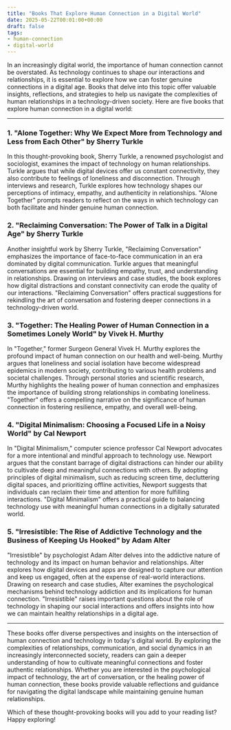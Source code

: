 ```yaml
---
title: "Books That Explore Human Connection in a Digital World"
date: 2025-05-22T00:01:00+00:00
draft: false
tags: 
- human-connection
- digital-world
---
```


In an increasingly digital world, the importance of human connection cannot be overstated. As technology continues to shape our interactions and relationships, it is essential to explore how we can foster genuine connections in a digital age. Books that delve into this topic offer valuable insights, reflections, and strategies to help us navigate the complexities of human relationships in a technology-driven society. Here are five books that explore human connection in a digital world:

---

### 1. "Alone Together: Why We Expect More from Technology and Less from Each Other" by Sherry Turkle

In this thought-provoking book, Sherry Turkle, a renowned psychologist and sociologist, examines the impact of technology on human relationships. Turkle argues that while digital devices offer us constant connectivity, they also contribute to feelings of loneliness and disconnection. Through interviews and research, Turkle explores how technology shapes our perceptions of intimacy, empathy, and authenticity in relationships. "Alone Together" prompts readers to reflect on the ways in which technology can both facilitate and hinder genuine human connection.

### 2. "Reclaiming Conversation: The Power of Talk in a Digital Age" by Sherry Turkle

Another insightful work by Sherry Turkle, "Reclaiming Conversation" emphasizes the importance of face-to-face communication in an era dominated by digital communication. Turkle argues that meaningful conversations are essential for building empathy, trust, and understanding in relationships. Drawing on interviews and case studies, the book explores how digital distractions and constant connectivity can erode the quality of our interactions. "Reclaiming Conversation" offers practical suggestions for rekindling the art of conversation and fostering deeper connections in a technology-driven world.

### 3. "Together: The Healing Power of Human Connection in a Sometimes Lonely World" by Vivek H. Murthy

In "Together," former Surgeon General Vivek H. Murthy explores the profound impact of human connection on our health and well-being. Murthy argues that loneliness and social isolation have become widespread epidemics in modern society, contributing to various health problems and societal challenges. Through personal stories and scientific research, Murthy highlights the healing power of human connection and emphasizes the importance of building strong relationships in combating loneliness. "Together" offers a compelling narrative on the significance of human connection in fostering resilience, empathy, and overall well-being.

### 4. "Digital Minimalism: Choosing a Focused Life in a Noisy World" by Cal Newport

In "Digital Minimalism," computer science professor Cal Newport advocates for a more intentional and mindful approach to technology use. Newport argues that the constant barrage of digital distractions can hinder our ability to cultivate deep and meaningful connections with others. By adopting principles of digital minimalism, such as reducing screen time, decluttering digital spaces, and prioritizing offline activities, Newport suggests that individuals can reclaim their time and attention for more fulfilling interactions. "Digital Minimalism" offers a practical guide to balancing technology use with meaningful human connections in a digitally saturated world.

### 5. "Irresistible: The Rise of Addictive Technology and the Business of Keeping Us Hooked" by Adam Alter

"Irresistible" by psychologist Adam Alter delves into the addictive nature of technology and its impact on human behavior and relationships. Alter explores how digital devices and apps are designed to capture our attention and keep us engaged, often at the expense of real-world interactions. Drawing on research and case studies, Alter examines the psychological mechanisms behind technology addiction and its implications for human connection. "Irresistible" raises important questions about the role of technology in shaping our social interactions and offers insights into how we can maintain healthy relationships in a digital age.

---

These books offer diverse perspectives and insights on the intersection of human connection and technology in today's digital world. By exploring the complexities of relationships, communication, and social dynamics in an increasingly interconnected society, readers can gain a deeper understanding of how to cultivate meaningful connections and foster authentic relationships. Whether you are interested in the psychological impact of technology, the art of conversation, or the healing power of human connection, these books provide valuable reflections and guidance for navigating the digital landscape while maintaining genuine human relationships.

Which of these thought-provoking books will you add to your reading list? Happy exploring!